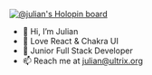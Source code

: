 [![@julian's Holopin board](https://holopin.io/api/user/board?user=julian)](https://holopin.io/@julian)
- 👋  Hi, I’m Julian
- 👀  Love React & Chakra UI
- 🌱  Junior Full Stack Developer
- 📫  Reach me at  julian@ultrix.org

